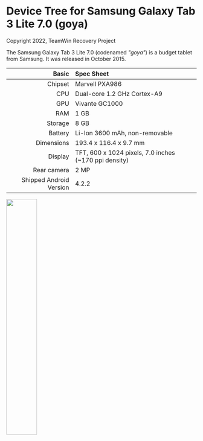 # Device Tree for Samsung Galaxy Tab 3 Lite 7.0 (goya)

Copyright 2022, TeamWin Recovery Project

The Samsung Galaxy Tab 3 Lite 7.0 (codenamed _"goya"_) is a budget tablet from Samsung.
It was released in October 2015.

|                   Basic | Spec Sheet                                            |
| ----------------------: | :---------------------------------------------------- |
| Chipset                 | Marvell PXA986                                        |
| CPU                     | Dual-core 1.2 GHz Cortex-A9                           |
| GPU                     | Vivante GC1000                                        |
| RAM                     | 1 GB                                                  |
| Storage                 | 8 GB                                                  |
| Battery                 | Li-Ion 3600 mAh, non-removable                        |
| Dimensions              | 193.4 x 116.4 x 9.7 mm                                |
| Display                 | TFT, 600 x 1024 pixels, 7.0 inches (~170 ppi density) |
| Rear camera             | 2 MP                                                  |
| Shipped Android Version | 4.2.2                                                 |

<img src="https://user-images.githubusercontent.com/67373913/157935867-a2be4413-6fcc-43ac-a50b-73a1af308c08.png" width="40%">

